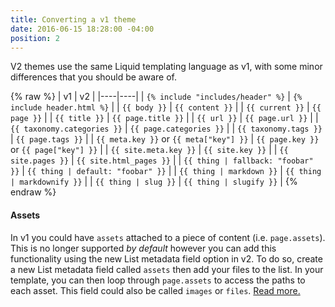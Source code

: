 ```yaml
---
title: Converting a v1 theme
date: 2016-06-15 18:28:00 -04:00
position: 2
---
```


V2 themes use the same Liquid templating language as v1, with some minor differences that you should be aware of.

{% raw %} 
| v1 | v2 |
|----|----|
| `{% include "includes/header" %}` | `{% include header.html %}` |
| `{{ body }}` | `{{ content }}` |
| `{{ current }}` | `{{ page }}` |
| `{{ title }}` | `{{ page.title }}` |
| `{{ url }}` | `{{ page.url }}` |
| `{{ taxonomy.categories }}` | `{{ page.categories }}` |
| `{{ taxonomy.tags }}` | `{{ page.tags }}` |
| `{{ meta.key }}` or `{{ meta["key"] }}` | `{{ page.key }}` or `{{ page["key"] }}` |
| `{{ site.meta.key }}` | `{{ site.key }}` |
| `{{ site.pages }}` | `{{ site.html_pages }}` |
| `{{ thing | fallback: "foobar" }}` | `{{ thing | default: "foobar" }}` |
| `{{ thing | markdown }}` | `{{ thing | markdownify }}` |
| `{{ thing | slug }}` | `{{ thing | slugify }}` |
{% endraw %}

#### Assets

In v1 you could have `assets` attached to a piece of content (i.e. `page.assets`). This is no longer supported _by default_ however you can add this functionality using the new List metadata field option in v2. To do so, create a new List metadata field called `assets` then add your files to the list. In your template, you can then loop through `page.assets` to access the paths to each asset. This field could also be called `images` or `files`. [Read more.](/content/metadata/#file-fields)
